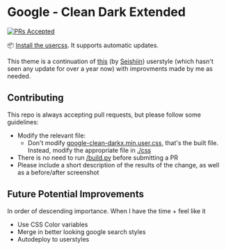 # Google - Clean Dark Extended
[![PRs Accepted](https://img.shields.io/badge/pull%20requests-accepted-green)](https://github.com/Mattwmaster58/google-clean-darkx/pulls)


📦 [Install the usercss](https://raw.githubusercontent.com/Mattwmaster58/google-clean-darkx/master/google-clean-darkx.min.user.css). It supports automatic updates.

This theme is a continuation of [this](https://userstyles.org/styles/144028/google-clean-dark)
(by [Seishiin](https://userstyles.org/users/352024)) userstyle (which hasn't seen any update for over a year now) with improvments made by me as needed.


## Contributing

This repo is always accepting pull requests, but please follow some guidelines:
 - Modify the relevant file:
   - Don't modify [google-clean-darkx.min.user.css](/google-clean-darkx.min.user.css), that's the built file. Instead, modify the appropriate file in [./css](/css)
 - There is no need to run [/build.py](/build.py) before submitting a PR
 - Please include a short description of the results of the change, as well as a before/after screenshot

## Future Potential Improvements
In order of descending importance. When I have the time + feel like it
 - Use CSS Color variables
 - Merge in better looking google search styles
 - Autodeploy to userstyles


